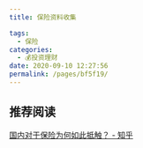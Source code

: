 ```yaml
---
title: 保险资料收集

tags: 
  - 保险
categories: 
  - 💰投资理财
date: 2020-09-10 12:27:56
permalink: /pages/bf5f19/
---
```

## 推荐阅读

[国内对于保险为何如此抵触？ - 知乎](https://www.zhihu.com/question/58605364)